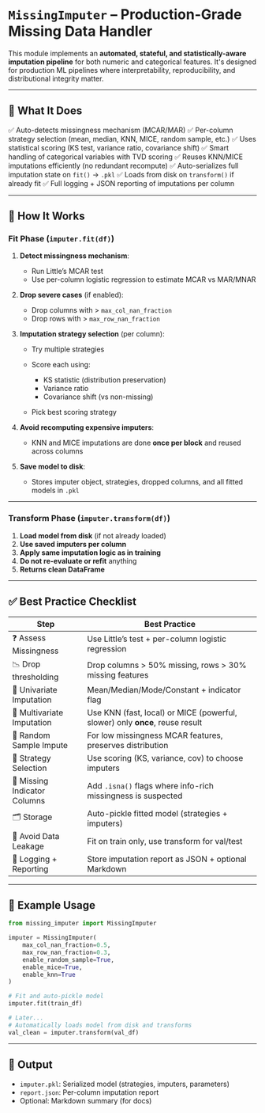 # `MissingImputer` – Production-Grade Missing Data Handler

This module implements an **automated, stateful, and statistically-aware imputation pipeline** for both numeric and categorical features. It's designed for production ML pipelines where interpretability, reproducibility, and distributional integrity matter.

---

## 🔧 What It Does

✅ Auto-detects missingness mechanism (MCAR/MAR)
✅ Per-column strategy selection (mean, median, KNN, MICE, random sample, etc.)
✅ Uses statistical scoring (KS test, variance ratio, covariance shift)
✅ Smart handling of categorical variables with TVD scoring
✅ Reuses KNN/MICE imputations efficiently (no redundant recompute)
✅ Auto-serializes full imputation state on `fit()` → `.pkl`
✅ Loads from disk on `transform()` if already fit
✅ Full logging + JSON reporting of imputations per column

---

## 🚀 How It Works

### Fit Phase (`imputer.fit(df)`)

1. **Detect missingness mechanism**:

   - Run Little’s MCAR test
   - Use per-column logistic regression to estimate MCAR vs MAR/MNAR

2. **Drop severe cases** (if enabled):

   - Drop columns with > `max_col_nan_fraction`
   - Drop rows with > `max_row_nan_fraction`

3. **Imputation strategy selection** (per column):

   - Try multiple strategies
   - Score each using:

     - KS statistic (distribution preservation)
     - Variance ratio
     - Covariance shift (vs non-missing)

   - Pick best scoring strategy

4. **Avoid recomputing expensive imputers**:

   - KNN and MICE imputations are done **once per block** and reused across columns

5. **Save model to disk**:

   - Stores imputer object, strategies, dropped columns, and all fitted models in `.pkl`

---

### Transform Phase (`imputer.transform(df)`)

1. **Load model from disk** (if not already loaded)
2. **Use saved imputers per column**
3. **Apply same imputation logic as in training**
4. **Do not re-evaluate or refit** anything
5. **Returns clean DataFrame**

---

## ✅ Best Practice Checklist

| Step                        | Best Practice                                                                |
| --------------------------- | ---------------------------------------------------------------------------- |
| ❓ Assess Missingness       | Use Little’s test + per-column logistic regression                           |
| 📉 Drop thresholding        | Drop columns > 50% missing, rows > 30% missing features                      |
| 🔢 Univariate Imputation    | Mean/Median/Mode/Constant + indicator flag                                   |
| 🔄 Multivariate Imputation  | Use KNN (fast, local) or MICE (powerful, slower) only **once**, reuse result |
| 🔁 Random Sample Impute     | For low missingness MCAR features, preserves distribution                    |
| 🧠 Strategy Selection       | Use scoring (KS, variance, cov) to choose imputers                           |
| 🪪 Missing Indicator Columns | Add `.isna()` flags where info-rich missingness is suspected                 |
| 🗂️ Storage                  | Auto-pickle fitted model (strategies + imputers)                             |
| 🧪 Avoid Data Leakage       | Fit on train only, use transform for val/test                                |
| 🧾 Logging + Reporting      | Store imputation report as JSON + optional Markdown                          |

---

## 🧬 Example Usage

```python
from missing_imputer import MissingImputer

imputer = MissingImputer(
    max_col_nan_fraction=0.5,
    max_row_nan_fraction=0.3,
    enable_random_sample=True,
    enable_mice=True,
    enable_knn=True
)

# Fit and auto-pickle model
imputer.fit(train_df)

# Later...
# Automatically loads model from disk and transforms
val_clean = imputer.transform(val_df)
```

---

## 📁 Output

- `imputer.pkl`: Serialized model (strategies, imputers, parameters)
- `report.json`: Per-column imputation report
- Optional: Markdown summary (for docs)
